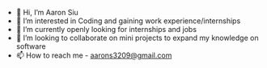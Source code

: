- 👋 Hi, I’m Aaron Siu
- 👀 I’m interested in Coding and gaining work experience/internships
- 🌱 I’m currently openly looking for internships and jobs
- 💞️ I’m looking to collaborate on mini projects to expand my knowledge on software
- 📫 How to reach me - aarons3209@gmail.com
